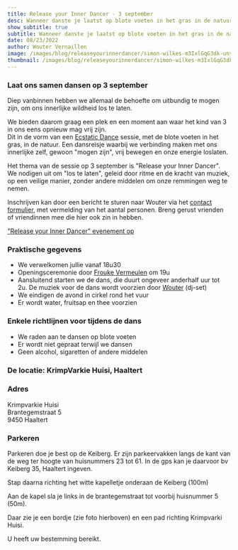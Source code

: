 ```yaml
---
title: Release your Inner Dancer - 3 september
desc: Wanneer danste je laatst op blote voeten in het gras in de natuur?  Laat je innerlijke kind vrij en dans met ons mee op 3 september in Haaltert
show_subtitle: true
subtitle: Wanneer danste je laatst op blote voeten in het gras in de natuur?
date: 08/23/2022
author: Wouter Vernaillen
image: /images/blog/releaseyourinnerdancer/simon-wilkes-m3IxlGqG3dk-unsplash.jpg
thumbnail: /images/blog/releaseyourinnerdancer/simon-wilkes-m3IxlGqG3dk-thumb.png
---
```


### Laat ons samen dansen op 3 september

Diep vanbinnen hebben we allemaal de behoefte om uitbundig te mogen zijn, om ons innerlijke wildheid los te laten.

We bieden daarom graag een plek en een moment aan waar het kind van 3 in ons eens opnieuw mag vrij zijn.<br/>
Dit in de vorm van een [Ecstatic Dance](/nl/blog/watisecstaticdance) sessie, met de blote voeten in het gras, in de natuur. Een dansreisje waarbij we verbinding maken met ons innerlijke zelf, gewoon "mogen zijn", vrij bewegen en onze energie loslaten.

Het thema van de sessie op 3 september is "Release your Inner Dancer". We nodigen uit om "los te laten", geleid door ritme en de kracht van muziek, op een veilige manier, zonder andere middelen om onze remmingen weg te nemen.

Inschrijven kan door een bericht te sturen naar Wouter via het [contact formulier](/nl/contact), met vermelding van het aantal personen. Breng gerust vrienden of vriendinnen mee die hier ook zin in hebben.<br/>

["Release your Inner Dancer" evenement op <FontAwesomeIcon :icon="['fab', 'facebook']" class="hover:text-gray-800 text-gray-500 text-lg" />](https://www.facebook.com/events/351637197012556)

### Praktische gegevens

* We verwelkomen jullie vanaf 18u30
* Openingsceremonie door [Frouke Vermeulen](https://www.artsoundmedicinewoman.com/) om 19u
* Aansluitend starten we de dans, die duurt ongeveer anderhalf uur tot 2u. De muziek voor de dans wordt voorzien door [Wouter](https://harmonics.be/nl/about) (dj-set)
* We eindigen de avond in cirkel rond het vuur
* Er wordt water, fruitsap en thee voorzien

### Enkele richtlijnen voor tijdens de dans

* We raden aan te dansen op blote voeten
* Er wordt niet gepraat terwijl we dansen
* Geen alcohol, sigaretten of andere middelen

### De locatie: KrimpVarkie Huisi, Haaltert

<image-gallery folder="blog/releaseyourinnerdancer/gallery" />

### Adres

Krimpvarkie Huisi<br/>
Brantegemstraat 5<br/>
9450 Haaltert<br/>

### Parkeren

Parkeren doe je best op de Keiberg. Er zijn parkeervakken langs de kant van de weg ter hoogte van huisnummers 23 tot 61.
In de gps kan je daarvoor bv Keiberg 35, Haaltert ingeven.

Stap daarna richting het witte kapelletje onderaan de Keiberg (100m)

Aan de kapel sla je links in de brantegemstraat tot voorbij huisnummer 5 (50m).

Daar zie je een bordje (zie foto hierboven) en een pad richting Krimpvarki Huisi.

U heeft uw bestemming bereikt.
